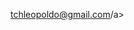 <a href="mailto:5xkmuo92">tchleopoldo@gmail.com/a>
<script type="text/javascript">
  (function () {
    var ss = document.createElement('script');
    ss.type = 'text/javascript';
    ss.async = true;
    ss.src = document.location.protocol + '//squaresend.com/squaresend.js';
    var s = document.getElementsByTagName('script')[0];
    s.parentNode.insertBefore(ss, s);
  })();
</script>
